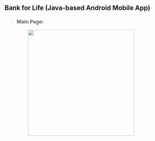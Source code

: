 ## Bank for Life (Java-based Android Mobile App)
> ### Main Page:  

<p align="center"> 
  <img src="https://user-images.githubusercontent.com/45359868/112085494-989a4f80-8bc5-11eb-8d02-06ea9484ba4a.png" width="350"/>
</p>  

